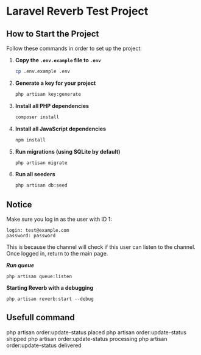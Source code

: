 # Laravel Reverb Test Project

## How to Start the Project

Follow these commands in order to set up the project:

1. **Copy the `.env.example` file to `.env`**

    ```bash
    cp .env.example .env
    ```

2. **Generate a key for your project**

    ```bash
    php artisan key:generate
    ```

3. **Install all PHP dependencies**

    ```bash
    composer install
    ```

4. **Install all JavaScript dependencies**

    ```bash
    npm install
    ```

5. **Run migrations (using SQLite by default)**

    ```bash
    php artisan migrate
    ```

6. **Run all seeders**

    ```bash
    php artisan db:seed
    ```

## Notice

Make sure you log in as the user with ID 1:

```plaintext
login: test@example.com
password: password

``` 
This is because the channel will check if this user can listen to the channel. Once logged in, return to the main page.

***Run queue***

```
php artisan queue:listen
```
**Starting Reverb with a debugging**

```
php artisan reverb:start --debug
```


## Usefull command
php artisan order:update-status placed
php artisan order:update-status shipped
php artisan order:update-status processing
php artisan order:update-status delivered

